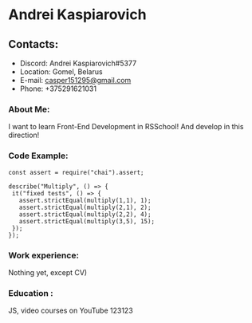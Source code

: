 # Andrei Kaspiarovich
## Contacts:
* Discord: Andrei Kaspiarovich#5377
* Location: Gomel, Belarus
* E-mail: casper151295@gmail.com
* Phone: +375291621031
### About Me:
I want to learn Front-End Development in RSSchool! And develop in this direction!
### Code Example:
 ``` 
 const assert = require("chai").assert;

describe("Multiply", () => {
  it("fixed tests", () => {
    assert.strictEqual(multiply(1,1), 1);
    assert.strictEqual(multiply(2,1), 2);
    assert.strictEqual(multiply(2,2), 4);
    assert.strictEqual(multiply(3,5), 15);   
  });
});
```
### Work experience: 
Nothing yet, except CV)
### Education :
JS, video courses on YouTube 
123123
